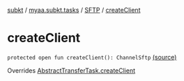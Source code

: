 [subkt](../../index.md) / [myaa.subkt.tasks](../index.md) / [SFTP](index.md) / [createClient](./create-client.md)

# createClient

`protected open fun createClient(): ChannelSftp` [(source)](https://github.com/Myaamori/SubKt/blob/0.1.7/src/main/kotlin/myaa/subkt/tasks/tasks.kt#L1970)

Overrides [AbstractTransferTask.createClient](../-abstract-transfer-task/create-client.md)


